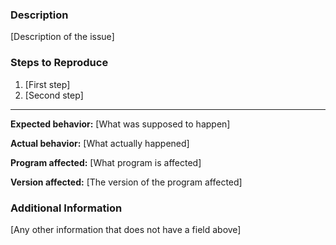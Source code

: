 ### Description
[Description of the issue]

### Steps to Reproduce
1. [First step]
2. [Second step]

---

**Expected behavior:** [What was supposed to happen]

**Actual behavior:** [What actually happened]

**Program affected:** [What program is affected]

**Version affected:** [The version of the program affected]

### Additional Information
[Any other information that does not have a field above]